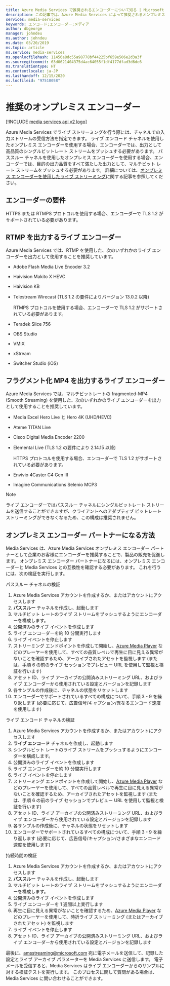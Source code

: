 ```yaml
---
title: Azure Media Services で推奨されるエンコーダーについて知る | Microsoft Docs
description: この記事では、Azure Media Services によって推奨されるオンプレミス エンコーダーの一覧を示します。
services: media-services
keywords: エンコード;エンコーダー;メディア
author: dbgeorge
manager: johndeu
ms.author: johndeu
ms.date: 03/20/2019
ms.topic: article
ms.service: media-services
ms.openlocfilehash: 11456a8dc55a98778bf44225bf659e506e2d3a3f
ms.sourcegitcommit: 63d0621404375d4ac64055f1df4177dfad3d6de6
ms.translationtype: HT
ms.contentlocale: ja-JP
ms.lasthandoff: 12/15/2020
ms.locfileid: "97510058"
---
```

# <a name="recommended-on-premises-encoders"></a>推奨のオンプレミス エンコーダー

[!INCLUDE [media services api v2 logo](./includes/v2-hr.md)]

Azure Media Services でライブ ストリーミングを行う際には、チャネルでの入力ストリームの受信方法を指定できます。 ライブ エンコード チャネルを使用したオンプレミス エンコーダーを使用する場合、エンコーダーでは、出力として高品質のシングルビットレート ストリームをプッシュする必要があります。 パススルー チャネルを使用したオンプレミス エンコーダーを使用する場合、エンコーダーでは、目的の出力品質をすべて満たした出力として、マルチビット レート ストリームをプッシュする必要があります。 詳細については、[オンプレミス エンコーダーを使用したライブ ストリーミング](media-services-live-streaming-with-onprem-encoders.md)に関する記事を参照してください。

## <a name="encoder-requirements"></a>エンコーダーの要件

HTTPS または RTMPS プロトコルを使用する場合、エンコーダーで TLS 1.2 がサポートされている必要があります。

## <a name="live-encoders-that-output-rtmp"></a>RTMP を出力するライブ エンコーダー 

Azure Media Services では、RTMP を使用した、次のいずれかのライブ エンコーダーを出力として使用することを推奨しています。

- Adobe Flash Media Live Encoder 3.2
- Haivision Makito X HEVC
- Haivision KB
- Telestream Wirecast (TLS 1.2 の要件によりバージョン 13.0.2 以降)

  RTMPS プロトコルを使用する場合、エンコーダーで TLS 1.2 がサポートされている必要があります。
- Teradek Slice 756
- OBS Studio
- VMIX
- xStream
- Switcher Studio (iOS)

## <a name="live-encoders-that-output-fragmented-mp4"></a>フラグメント化 MP4 を出力するライブ エンコーダー 

Azure Media Services では、マルチビットレートの fragmented-MP4 (Smooth Streaming) を使用した、次のいずれかのライブ エンコーダーを出力として使用することを推奨しています。

- Media Excel Hero Live と Hero 4K (UHD/HEVC)
- Ateme TITAN Live
- Cisco Digital Media Encoder 2200
- Elemental Live (TLS 1.2 の要件により 2.14.15 以降)

  HTTPS プロトコルを使用する場合、エンコーダーで TLS 1.2 がサポートされている必要があります。
- Envivio 4Caster C4 Gen III
- Imagine Communications Selenio MCP3

> [!NOTE]
> ライブ エンコーダーではパススルー チャネルにシングルビットレート ストリームを送信することができますが、クライアントへのアダプティブ ビットレート ストリーミングができなくなるため、この構成は推奨されません。

## <a name="how-to-become-an-on-premises-encoder-partner"></a>オンプレミス エンコーダー パートナーになる方法

Media Services は、Azure Media Services オンプレミス エンコーダー パートナーとして企業のお客様にエンコーダーを推奨することで、製品の販売を促進します。 オンプレミス エンコーダー パートナーになるには、オンプレミス エンコーダーと Media Services との互換性を確認する必要があります。 これを行うには、次の検証を実行します。

パススルー チャネルの検証
1. Azure Media Services アカウントを作成するか、またはアカウントにアクセスします
2. **パススルー** チャネルを作成し、起動します
3. マルチビット レートのライブ ストリームをプッシュするようにエンコーダーを構成します。
4. 公開済みのライブ イベントを作成します
5. ライブ エンコーダーを約 10 分間実行します
6. ライブ イベントを停止します
7. ストリーミング エンドポイントを作成して開始し、[Azure Media Player](https://aka.ms/azuremediaplayer) などのプレーヤーを使用して、すべての品質レベルで再生に目に見える異常がないことを確認するため、アーカイブされたアセットを監視します (または、手順 6 の前のライブ セッションでプレビュー URL を使用して監視と検証を行います)
8. アセット ID、ライブ アーカイブの公開済みストリーミング URL、およびライブ エンコーダーから使用されている設定とバージョンを記録します
9. 各サンプルの作成後に、チャネルの状態をリセットします
10. エンコーダーでサポートされているすべての構成について、手順 3 - 9 を繰り返します (必要に応じて、広告信号/キャプション/異なるエンコード速度を使用します)

ライブ エンコード チャネルの検証
1. Azure Media Services アカウントを作成するか、またはアカウントにアクセスします
2. **ライブ エンコード** チャネルを作成し、起動します
3. シングルビット レートのライブ ストリームをプッシュするようにエンコーダーを構成します。
4. 公開済みのライブ イベントを作成します
5. ライブ エンコーダーを約 10 分間実行します
6. ライブ イベントを停止します
7. ストリーミング エンドポイントを作成して開始し、[Azure Media Player](https://aka.ms/azuremediaplayer) などのプレーヤーを使用して、すべての品質レベルで再生に目に見える異常がないことを確認するため、アーカイブされたアセットを監視します (または、手順 6 の前のライブ セッションでプレビュー URL を使用して監視と検証を行います)
8. アセット ID、ライブ アーカイブの公開済みストリーミング URL、およびライブ エンコーダーから使用されている設定とバージョンを記録します
9. 各サンプルの作成後に、チャネルの状態をリセットします
10. エンコーダーでサポートされているすべての構成について、手順 3 - 9 を繰り返します (必要に応じて、広告信号/キャプション/さまざまなエンコード速度を使用します)

持続時間の検証
1. Azure Media Services アカウントを作成するか、またはアカウントにアクセスします
2. **パススルー** チャネルを作成し、起動します
3. マルチビット レートのライブ ストリームをプッシュするようにエンコーダーを構成します。
4. 公開済みのライブ イベントを作成します
5. ライブ エンコーダーを 1 週間以上実行します
6. 再生に目に見える異常がないことを確認するため、[Azure Media Player](https://aka.ms/azuremediaplayer) などのプレーヤーを使用して、時折ライブ ストリーミング (またはアーカイブされたアセット) を監視します
7. ライブ イベントを停止します
8. アセット ID、ライブ アーカイブの公開済みストリーミング URL、およびライブ エンコーダーから使用されている設定とバージョンを記録します

最後に、amsstreaming@microsoft.com 宛に電子メールを送信して、記録した設定とライブ アーカイブ パラメーターを Media Services に送信します。 電子メールを受信すると、Media Services はライブ エンコーダーからのサンプルに対する検証テストを実行します。 このプロセスに関して質問がある場合は、Media Services に問い合わせることができます。
